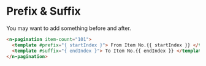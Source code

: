 # Prefix & Suffix

You may want to add something before and after.

```html
<n-pagination item-count="101">
  <template #prefix="{ startIndex }"> From Item No.{{ startIndex }} </template>
  <template #suffix="{ endIndex }"> To Item No.{{ endIndex }} </template>
</n-pagination>
```
